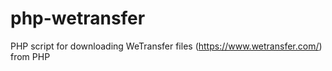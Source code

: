 # php-wetransfer
PHP script for downloading WeTransfer files (https://www.wetransfer.com/) from PHP
